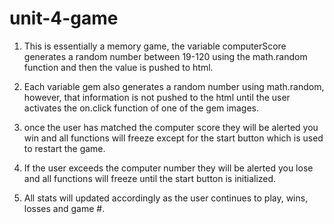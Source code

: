 # unit-4-game

1) This is essentially a memory game, the variable computerScore generates a random number between 19-120 using the math.random function and then the value is pushed to html.

2) Each variable gem also generates a random number using math.random, however, that information is not pushed to the html until the user activates the on.click function of one of the gem images. 

3) once the user has matched the computer score they will be alerted you win and all functions will freeze except for the start button which is used to restart the game. 

4) If the user exceeds the computer number they will be alerted you lose and all functions will freeze until the start button is initialized. 

5) All stats will updated accordingly as the user continues to play, wins, losses and game #.
